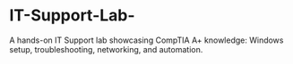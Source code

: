 # IT-Support-Lab-
A hands-on IT Support lab showcasing CompTIA A+ knowledge: Windows setup, troubleshooting, networking, and automation. 
